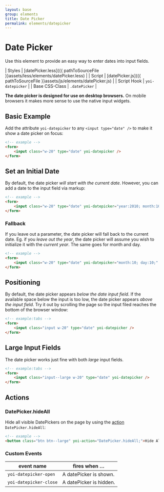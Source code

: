```yaml
---
layout: base
group: elements
title: Date Picker
permalink: elements/datepicker
---
```


# Date Picker

<p class="intro">Use this element to provide an easy way to enter dates into input fields.</p>

| Styles         | [datePicker.less]({{ pathToSourceFile }}assets/less/elements/datePicker.less) |
| Script         | [datePicker.js]({{ pathToSourceFile }}assets/js/elements/datePicker.js)       |
| Script Hook    | `yoi-datepicker`                                                              |
| Base CSS-Class | `.datePicker`                                                                 |

<p class="hint hint--negative"><strong>The date picker is designed for use on desktop browsers.</strong> On mobile browsers it makes more sense to use the native input widgets.</p>

## Basic Example

Add the attribute `yoi-datepicker` to any `<input type="date" />` to make it show a date picker on focus:

```html
<!-- example -->
<form>
    <input class="w-20" type="date" yoi-datepicker />
</form>
```

## Set an Initial Date

 By default, the date picker *will start with the current date*. However, you can add a date to the input field via markup:

```html
<!-- example -->
<form>
    <input class="w-20" type="date" yoi-datepicker="year:2010; month:10; day:5;" />
</form>
```
### Fallback

If you leave out a parameter, the date picker will fall back to the current date. Eg. if you *leave out the year*, the date picker will assume you wish to initialize it with the *current year*. The same goes for month and day.

```html
<!-- example -->
<form>
    <input class="w-20" type="date" yoi-datepicker="month:10; day:10;" />
</form>
```

## Positioning

By default, the date picker appears *below the date input field*. If the available space below the input is too low, the date picker appears *above the input field*. Try it out by scrolling the page so the input filed reaches the bottom of the browser window:

```html
<!-- example:tabs -->
<form>
    <input class="input w-20" type="date" yoi-datepicker />
</form>
```

## Large Input Fields

The date picker works just fine with both *large* input fields.

```html
<!-- example:tabs -->
<form>
    <input class="input--large w-20" type="date" yoi-datepicker />
</form>
```

## Actions

### DatePicker.hideAll

Hide all visible DatePickers on the page by using the [action](actions/) `DatePicker.hideAll`:

```html
<!-- example -->
<button class="btn btn--large" yoi-action="DatePicker.hideAll;">Hide All DatePickers</button>
```

### Custom Events

| event name             | fires when …            |
| ---------------------- | ----------------------- |
| `yoi-datepicker-open`  | A datePicker is shown.  |
| `yoi-datepicker-close` | A datePicker is hidden. |